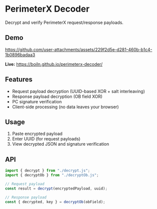 # PerimeterX Decoder

Decrypt and verify PerimeterX request/response payloads.

## Demo

https://github.com/user-attachments/assets/229f2d5e-d281-460b-b1c4-1b0896badaa3

**Live:** https://boiln.github.io/perimeterx-decoder/

## Features

-   Request payload decryption (UUID-based XOR + salt interleaving)
-   Response payload decryption (OB field XOR)
-   PC signature verification
-   Client-side processing (no data leaves your browser)

## Usage

1. Paste encrypted payload
2. Enter UUID (for request payloads)
3. View decrypted JSON and signature verification

## API

```javascript
import { decrypt } from "./decrypt.js";
import { decryptOb } from "./decryptOb.js";

// Request payload
const result = decrypt(encryptedPayload, uuid);

// Response payload
const { decrypted, key } = decryptOb(obField);
```
